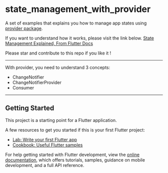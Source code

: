 # state_management_with_provider

A set of examples that explains you how to manage app states using [provider package](https://pub.dev/packages/provider).

If you want to understand how it works, please visit the link below.
[State Management Explained, From Flutter Docs](https://docs.flutter.dev/development/data-and-backend/state-mgmt/simple)

Please star and contribute to this repo if you like it !

---

With provider, you need to understand 3 concepts:

  - ChangeNotifier
  - ChangeNotifierProvider
  - Consumer

---

## Getting Started

This project is a starting point for a Flutter application.

A few resources to get you started if this is your first Flutter project:

- [Lab: Write your first Flutter app](https://docs.flutter.dev/get-started/codelab)
- [Cookbook: Useful Flutter samples](https://docs.flutter.dev/cookbook)

For help getting started with Flutter development, view the
[online documentation](https://docs.flutter.dev/), which offers tutorials,
samples, guidance on mobile development, and a full API reference.
